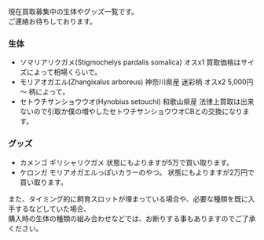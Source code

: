 ---
---

現在買取募集中の生体やグッズ一覧です。  
ご連絡お待ちしております。

### 生体

* ソマリアリクガメ(Stigmochelys pardalis somalica) オスx1 買取価格はサイズによって相場くらいで。
* モリアオガエル(Zhangixalus arboreus) 神奈川県産 迷彩柄 オスx2 5,000円 〜 柄によって。
* セトウチサンショウウオ(Hynobius setouchi) 和歌山県産 法律上買取は出来ないので引取か僕の増やしたセトウチサンショウウオCBとの交換になります。

### グッズ

* カメンゴ ギリシャリクガメ 状態にもよりますが5万で買い取ります。
* ケロンガ モリアオガエルっぽいカラーのやつ。 状態にもよりますが2万円で買い取ります。

また、タイミング的に飼育スロットが埋まっている場合や、必要な種類を既に入手するなどしていた場合、  
購入時の生体の種類の組み合わせなどでは、お断りする事もありますのでご了承ください。  
